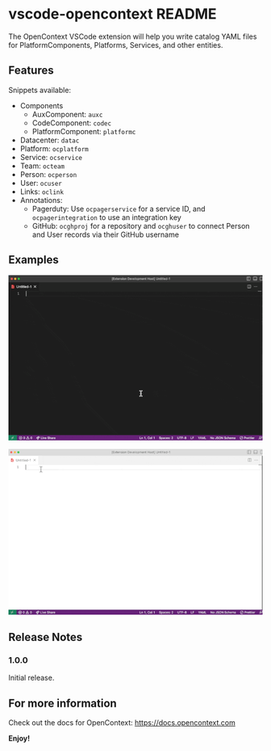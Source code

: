 # vscode-opencontext README

The OpenContext VSCode extension will help you write catalog YAML files for PlatformComponents, Platforms, Services, and other entities.

## Features

Snippets available:
- Components
  - AuxComponent: `auxc`
  - CodeComponent: `codec`
  - PlatformComponent: `platformc`
- Datacenter: `datac`
- Platform: `ocplatform`
- Service: `ocservice`
- Team: `octeam`
- Person: `ocperson`
- User: `ocuser`
- Links: `oclink`
- Annotations:
  - Pagerduty: Use `ocpagerservice` for a service ID, and `ocpagerintegration` to use an integration key
  - GitHub: `ocghproj` for a repository and `ocghuser` to connect Person and User records via their GitHub username

## Examples
![auxc snippet example](https://github.com/opencontextinc/vscode-opencontext/raw/main/examples/aux-expands-dark.gif)

![ocperson snippet example](https://github.com/opencontextinc/vscode-opencontext/raw/main/examples/oc-ex-light.gif)

## Release Notes

### 1.0.0

Initial release.

## For more information

Check out the docs for OpenContext: https://docs.opencontext.com

**Enjoy!**
